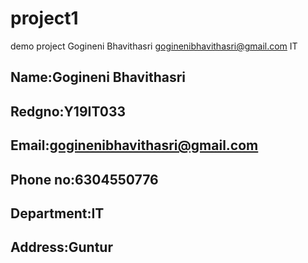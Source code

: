 # project1
demo project
Gogineni Bhavithasri
goginenibhavithasri@gmail.com
IT


## Name:Gogineni Bhavithasri
## Redgno:Y19IT033
## Email:goginenibhavithasri@gmail.com
## Phone no:6304550776
## Department:IT
## Address:Guntur
